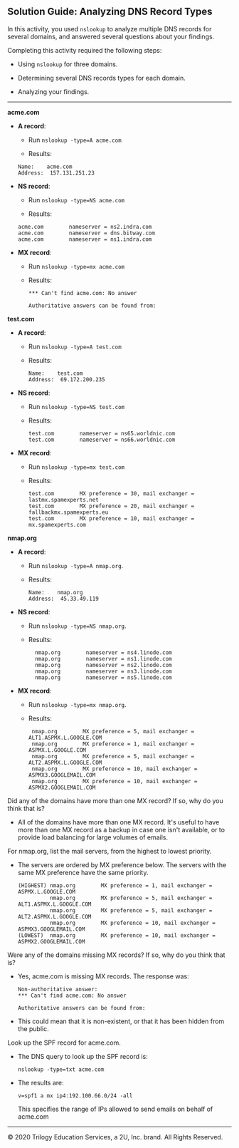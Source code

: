 ## Solution Guide: Analyzing DNS Record Types

In this activity, you used `nslookup` to analyze multiple DNS records for several domains, and answered several questions about your findings. 

Completing this activity required the following steps:

- Using `nslookup` for three domains. 

- Determining several DNS records types for each domain.

- Analyzing your findings. 
   
---

**acme.com** 

  - **A record**: 
    - Run `nslookup -type=A acme.com`
      
    - Results: 
      
    ```
    Name:    acme.com
    Address:  157.131.251.23
    ```
      
   - **NS record**: 

      - Run `nslookup -type=NS acme.com`
    
      - Results:
    
      ```
      acme.com        nameserver = ns2.indra.com
      acme.com        nameserver = dns.bitway.com
      acme.com        nameserver = ns1.indra.com
      ```
    
  - **MX record**:

    - Run `nslookup -type=mx acme.com`

    - Results:

      ```
      *** Can't find acme.com: No answer

      Authoritative answers can be found from:
      ```

**test.com**

- **A record**: 

  - Run `nslookup -type=A test.com`
  
  - Results: 
  
    ```
    Name:    test.com
    Address:  69.172.200.235
    ```

- **NS record**: 

  - Run `nslookup -type=NS test.com`
  
  - Results:
  
    ```  
    test.com        nameserver = ns65.worldnic.com
    test.com        nameserver = ns66.worldnic.com
    ```

- **MX record**: 

  - Run `nslookup -type=mx test.com`

  - Results: 
  
    ```  
    test.com        MX preference = 30, mail exchanger = lastmx.spamexperts.net
    test.com        MX preference = 20, mail exchanger = fallbackmx.spamexperts.eu
    test.com        MX preference = 10, mail exchanger = mx.spamexperts.com
    ```


**nmap.org**

- **A record**: 
  - Run `nslookup -type=A nmap.org`.
  
  - Results: 
    
    ```
    Name:    nmap.org
    Address:  45.33.49.119
    ```

- **NS record**: 

  - Run `nslookup -type=NS nmap.org`.
  
  - Results:
      
    ```  
      nmap.org        nameserver = ns4.linode.com
      nmap.org        nameserver = ns1.linode.com
      nmap.org        nameserver = ns2.linode.com
      nmap.org        nameserver = ns3.linode.com
      nmap.org        nameserver = ns5.linode.com
    ```
  
- **MX record**: 
  - Run `nslookup -type=mx nmap.org`.

  - Results: 
    
    ```
     nmap.org        MX preference = 5, mail exchanger = ALT1.ASPMX.L.GOOGLE.COM
     nmap.org        MX preference = 1, mail exchanger = ASPMX.L.GOOGLE.COM
     nmap.org        MX preference = 5, mail exchanger = ALT2.ASPMX.L.GOOGLE.COM
     nmap.org        MX preference = 10, mail exchanger = ASPMX3.GOOGLEMAIL.COM 
     nmap.org        MX preference = 10, mail exchanger = ASPMX2.GOOGLEMAIL.COM
    ```


Did any of the domains have more than one MX record? If so, why do you think that is? 

  - All of the domains have more than one MX record. It's useful to have more than one MX record as a backup in case one isn't available, or to provide load balancing for large volumes of emails.

For nmap.org, list the mail servers, from the highest to lowest priority.

- The servers are ordered by MX preference below. The servers with the same MX preference have the same priority.

  ```
  (HIGHEST) nmap.org        MX preference = 1, mail exchanger = ASPMX.L.GOOGLE.COM
            nmap.org        MX preference = 5, mail exchanger = ALT1.ASPMX.L.GOOGLE.COM
            nmap.org        MX preference = 5, mail exchanger = ALT2.ASPMX.L.GOOGLE.COM
            nmap.org        MX preference = 10, mail exchanger = ASPMX3.GOOGLEMAIL.COM 
  (LOWEST)  nmap.org        MX preference = 10, mail exchanger = ASPMX2.GOOGLEMAIL.COM
  ```

Were any of the domains missing MX records? If so, why do you think that is?

- Yes, acme.com is missing MX records. The response was: 

  ```
  Non-authoritative answer:
  *** Can't find acme.com: No answer

  Authoritative answers can be found from:
  ```

- This could mean that it is non-existent, or that it has been hidden from the public. 


Look up the SPF record for acme.com.
- The DNS query to look up the SPF record is:

  `nslookup -type=txt acme.com`

- The results are:
  
  ```
  v=spf1 a mx ip4:192.100.66.0/24 -all
  ```
  
  This specifies the range of IPs allowed to send emails on behalf of acme.com

---
© 2020 Trilogy Education Services, a 2U, Inc. brand. All Rights Reserved.